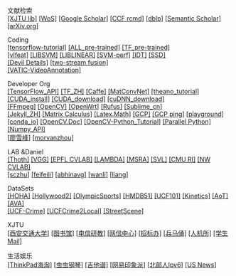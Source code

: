 文献检索        
[[XJTU lib]](http://www.lib.xjtu.edu.cn/)
[[WoS]](https://apps.webofknowledge.com/)
[[Google Scholar]](https://scholar.google.com)
[[CCF rcmd]](https://www.ccf.org.cn/c/2016-12-27/569124.shtml) 
[[dblp]](https://dblp.uni-trier.de/)
[[Semantic Scholar]](https://www.semanticscholar.org/)
[[arXiv.org]](https://arxiv.org/)


Coding      
[[tensorflow-tutorial]](https://github.com/caicloud/tensorflow-tutorial)
[[ALL_pre-trained]](https://github.com/taehoonlee/tensornets)
[[TF_pre-trained]](https://github.com/tensorflow/models/tree/master/research/slim)       
[[vlfeat]](https://github.com/vlfeat/vlfeat)
[[LIBSVM]](https://github.com/cjlin1/libsvm)
[[LIBLINEAR]](http://www.csie.ntu.edu.tw/~cjlin/liblinear/)
[[SVM-perf]](http://www.cs.cornell.edu/people/tj/svm_light/svm_perf.html)
[[IDT]](http://lear.inrialpes.fr/~wang/improved_trajectories)
[[SSD]](https://github.com/weiliu89/caffe/tree/ssd#installation)         
[[Devil Details]](http://www.robots.ox.ac.uk/~vgg/software/deep_eval/)
[[two-stream fusion]](https://github.com/feichtenhofer/twostreamfusion)         
[[VATIC-VideoAnnotation]](https://github.com/cvondrick/vatic)        


Developer Org   
[[TensorFlow_API]](https://www.tensorflow.org/api_docs/python)
[[TF_ZH]](http://www.tensorfly.cn)
[[Caffe]](http://caffe.berkeleyvision.org/tutorial/interfaces.html)
[[MatConvNet]](http://www.vlfeat.org/matconvnet)
[[theano_tutorial]](http://deeplearning.net/software/theano/tutorial/index.html)      
[[CUDA_install]](https://docs.nvidia.com/cuda/cuda-installation-guide-linux/index.html#abstract)
[[CUDA_download]](https://developer.nvidia.com/cuda-downloads)
[[cuDNN_download]](https://developer.nvidia.com/cudnn)      
[[FFmpeg]](https://github.com/FFmpeg/FFmpeg)
[[OpenCV]](http://opencv.org/releases.html)
[[OpenWrt]](https://wiki.openwrt.org/start)
[[Rufus]](https://rufus.akeo.ie/)
[[Sublime_cn]](http://www.sublimetextcn.com/)       
[[Jekyll_ZH]](http://jekyllcn.com/)
[[Matrix Calculus]](http://www.matrixcalculus.org/)
[[Latex.Math]](http://latex.91maths.com/)
[[GCP]](https://cloud.google.com/)
[[GCP ping]](http://www.gcping.com/)
[[playground]](http://playground.tensorflow.org)      
[[conda_io]](https://conda.io/projects/conda/en/latest/user-guide)
[[OpenCV.Doc]](https://docs.opencv.org/3.4.2/)
[[OpenCV-Python_Tutorial]](https://opencv-python-tutroals.readthedocs.io/en/latest/index.html)
[[Parallel Python]](http://www.parallelpython.com/)
[[Numpy_API]](https://www.numpy.org.cn/)      
[[廖雪峰]](https://www.liaoxuefeng.com/)
[[morvanzhou]](https://morvanzhou.github.io/)

LAB &Daniel               
[[Thoth]](http://lear.inrialpes.fr/)
[[VGG]](http://www.robots.ox.ac.uk/~vgg/)
[[EPFL CVLAB]](https://cvlab.epfl.ch/)
[[LAMBDA]](http://lamda.nju.edu.cn)
[[MSRA]](https://www.msra.cn/)
[[SVL]](http://vision.stanford.edu/)
[[CMU RI]](https://www.ri.cmu.edu/about/)
[[NW CVLAB]](http://vision.eecs.northwestern.edu/)       
[[sczhu]](http://www.stat.ucla.edu/~sczhu/)
[[feifeili]](http://vision.stanford.edu/feifeili/)
[[abhinavg]](http://www.cs.cmu.edu/~abhinavg/)
[[wanli]](https://sydney.edu.au/engineering/people/wanli.ouyang.php)
[[liang]](http://www.liangzheng.com.cn)

DataSets      
[[HOHA]](https://www.di.ens.fr/~laptev/actions/)
[[Hollywood2]](http://www.di.ens.fr/~laptev/actions/hollywood2/)
[[OlympicSports]](http://vision.stanford.edu/Datasets/OlympicSports/)
[[HMDB51]](http://serre-lab.clps.brown.edu/resource/hmdb-a-large-human-motion-database/)
[[UCF101]](http://crcv.ucf.edu/data/UCF101.php)
[[Kinetics]](https://deepmind.com/research/open-source/open-source-datasets/kinetics/)
[[AoT]](https://github.com/donglaiw/AoT_Dataset)
[[AVA]](https://research.google.com/ava/)       
[[UCF-Crime]](https://webpages.uncc.edu/cchen62/dataset.html)
[[UCFCrime2Local]](http://imagelab.ing.unimore.it/UCFCrime2Local)
[[StreetScene]](http://www.merl.com/demos/video-anomaly-detection)


XJTU        
[[西安交通大学]](http://www.xjtu.edu.cn/)
[[图书馆]](http://www.lib.xjtu.edu.cn/)
[[电信研教]](http://eiegrad.xjtu.edu.cn/)
[[网信中心]](http://nic.xjtu.edu.cn/)
[[招标办]](http://cgb.xjtu.edu.cn/xajdWeb/)
[[兵马俑]](http://bbs.xjtu.edu.cn/)
[[人机所]](http://www.aiar.xjtu.edu.cn/)
[[学生Mail]](http://stu.xjtu.edu.cn/coremail/)


生活娱乐        
[[ThinkPad海淘]](http://163rody.corporateperks.com/offer/index/offerid/757324)
[[虫虫钢琴]](http://www.gangqinpu.com/)
[[吉他谱]](http://www.jitapu.com/)
[[网易印象派]](http://yxp.163.com/)
[[北邮人Ipv6]](http://bt.byr.cn/)
[[US News]](http://www.usnews.com/education/best-global-universities/rankings)

